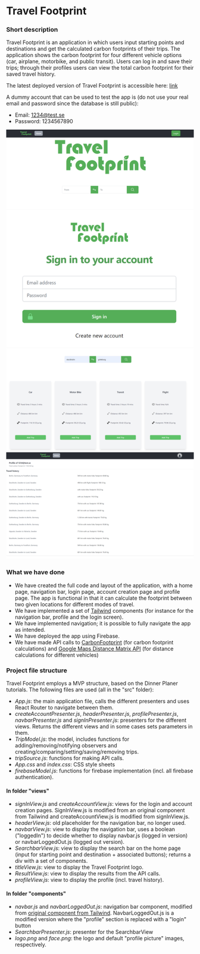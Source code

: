 # Travel Footprint
### Short description
Travel Footprint is an application in which users input starting points and destinations and get the calculated carbon footprints of their trips. The application shows the carbon footprint for four different vehicle options (car, airplane, motorbike, and public transit). Users can log in and save their trips; through their profiles users can view the total carbon footprint for their saved travel history.

The latest deployed version of Travel Footprint is accessible here: [link](https://travelfootprint-9c7b7.web.app/)

A dummy account that can be used to test the app is (do not use your real email and password since the database is still public):
* Email: 1234@test.se
* Password: 1234567890

![alt text](https://github.com/SaraMoazez/DH2642-Project/blob/main/Homepage.png?raw=true)
![alt text](https://github.com/SaraMoazez/DH2642-Project/blob/main/SignInpage.png?raw=true)
![alt text](https://github.com/SaraMoazez/DH2642-Project/blob/main/resultPage.png?raw=true)
![alt text](https://github.com/SaraMoazez/DH2642-Project/blob/main/profilepage.png?raw=true)

### What we have done

* We have created the full code and layout of the application, with a home page, navigation bar, login page, account creation page and profile page. The app is functional in that it can calculate the footprint between two given locations for different modes of travel.
* We have implemented a set of [Tailwind](https://tailwindui.com/components/) components (for instance for the navigation bar, profile and the login screen).
* We have implemented navigation; it is possible to fully navigate the app as intended.
* We have deployed the app using Firebase.
* We have made API calls to [CarbonFootprint](https://rapidapi.com/carbonandmore-carbonandmore-default/api/carbonfootprint1) (for carbon footprint calculations) and [Google Maps Distance Matrix API](https://developers.google.com/maps/documentation/distance-matrix/overview) (for distance calculations for different vehicles)

### Project file structure
Travel Footprint employs a MVP structure, based on the Dinner Planer tutorials. The following files are used (all in the "src" folder):

* *App.js*: the main application file, calls the different presenters and uses React Router to navigate between them.
* *createAccountPresenter.js*, *headerPresenter.js*, *profilePresenter.js*, *navbarPresenter.js* and *signInPresenter.js*: presenters for the different views. Returns the different views and in some cases sets parameters in them.
* *TripModel.js*: the model, includes functions for adding/removing/notifying observers and creating/comparing/setting/saving/removing trips.
* *tripSource.js*: functions for making API calls.
* *App.css* and *index.css*: CSS style sheets
* *firebaseModel.js*: functions for firebase implementation (incl. all firebase authentication).

#### In folder "views"

* *signInView.js* and *createAccountView.js*: views for the login and account creation pages. SignInView.js is modified from an original component from Tailwind and createAccountView.js is modified from signInView.js.
* *headerView.js*: old placeholder for the navigation bar, no longer used.
* *navbarView.js*: view to display the navigation bar, uses a boolean ("loggedIn") to decide whether to display navbar.js (logged in version) or navbarLoggedOut.js (logged out version).
* *SearchbarView.js*: view to display the search bar on the home page (input for starting point and destination + associated buttons); returns a div with a set of components.
* *titleView.js*: view to display the Travel Footprint logo.
* *ResultView.js*: view to display the results from the API calls.
* *profileView.js*: view to display the profile (incl. travel history).

#### In folder "components"

* *navbar.js* and *navbarLoggedOut.js*: navigation bar component, modified from [original component from Tailwind](https://tailwindui.com/components/application-ui/navigation/navbars). NavbarLoggedOut.js is a modified version where the "profile" section is replaced with a "login" button
* *SearchbarPresenter.js*: presenter for the SearchbarView
* *logo.png* and *face.png*: the logo and default "profile picture" images, respectively.
